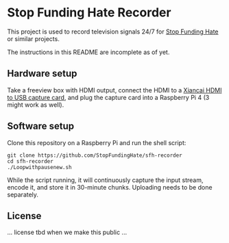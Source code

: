 # Stop Funding Hate Recorder

This project is used to record television signals 24/7 for [Stop Funding
Hate](https://stopfundinghate.info/) or similar projects.

The instructions in this README are incomplete as of yet.

## Hardware setup

Take a freeview box with HDMI output, connect the HDMI to a [Xiancai HDMI to USB
capture
card](https://www.amazon.co.uk/Capture-Camcorder-Definition-Acquisition-Broadcasting/dp/B089D8DB44),
and plug the capture card into a Raspberry Pi 4 (3 might work as well).

## Software setup

Clone this repository on a Raspberry Pi and run the shell script:

```
git clone https://github.com/StopFundingHate/sfh-recorder
cd sfh-recorder
./Loopwithpausenew.sh
```

While the script running, it will continuously capture the input stream, encode
it, and store it in 30-minute chunks. Uploading needs to be done separately.

## License

... license tbd when we make this public ...
